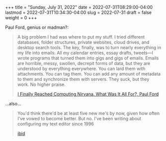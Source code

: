 +++
title = "Sunday, July 31, 2022"
date = 2022-07-31T08:29:00-04:00
lastmod = 2022-07-31T10:34:30-04:00
slug = 2022-07-31
draft = false
weight = 0
+++

Paul Ford, genius or madman?:

> A big problem I had was where to put my stuff. I tried different databases, folder structures, private websites, cloud drives, and desktop search tools. The key, finally, was to turn nearly everything in my life into emails. All my calendar entries, essay drafts, tweets—I wrote programs that turned them into gigs and gigs of emails. Emails are horrible, messy, swollen, decrepit forms of data, but they are understood by everything everywhere. You can lard them with attachments. You can tag them. You can add any amount of metadata to them and synchronize them with servers. They suck, but they work. No higher praise.
>
> [I Finally Reached Computing Nirvana. What Was It All For?, Paul Ford](https://www.wired.com/story/i-finally-reached-computing-nirvana-what-was-it-all-for/)

...also...

> You'd think there'd be at least five new me's by now, given how often I've vowed to become better. But no. I've been writing about configuring my text editor since 1996
>
> [ibid](https://www.wired.com/story/i-finally-reached-computing-nirvana-what-was-it-all-for/)

[//]: # "Exported with love from a post written in Org mode"
[//]: # "- https://github.com/kaushalmodi/ox-hugo"
